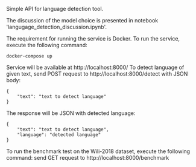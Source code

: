 Simple API for language detection tool.

The discussion of the model choice is presented in notebook 'langugage_detection_discussion.ipynb'.

The requirement for running the service is Docker.
To run the service, execute the following command:
```
docker-compose up
```
Service will be available at http://localhost:8000/
To detect language of given text, send POST request to http://localhost:8000/detect with JSON body:
```
{
    "text": "text to detect language"
}
```
The response will be JSON with detected language:
```
{
    "text": "text to detect language",
    "language": "detected language"
}
```
To run the benchmark test on the Wili-2018 dataset, execute the following command:
send GET request to http://localhost:8000/benchmark